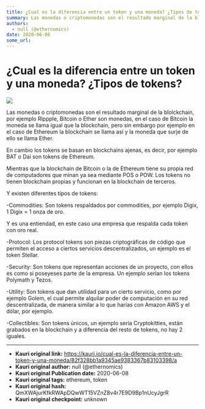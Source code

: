 ```yaml
---
title: ¿Cual es la diferencia entre un token y una moneda? ¿Tipos de tokens?
summary: Las monedas o criptomonedas son el resultado marginal de la blolckchain, por ejemplo Rippple, Bitcoin o Ether son monedas, en el caso de Bitcoin la moneda se ll
authors:
  - null (@ethernomics)
date: 2020-06-08
some_url: 
---
```


# ¿Cual es la diferencia entre un token y una moneda? ¿Tipos de tokens?


![](https://ipfs.infura.io/ipfs/Qmeu5J2rTkbfb5YFN71jGpa9DX8Nj36bEsFDCEAW9KSbZa)

Las monedas o criptomonedas son el resultado marginal de la blolckchain, por ejemplo Rippple, Bitcoin o Ether son monedas, en el caso de Bitcoin la moneda se llama igual que la blockchain, pero sin embargo por ejemplo en el caso de Ethereum la blockchain se llama así y la moneda que surje de ello se llama Ether.


En cambio los tokens se basan en blockchains ajenas, es decir, por ejemplo BAT o Dai son tokens de Ethereum.

Mientras que la blockchain de Bitcoin o la de Ethereum tiene su propia red de computadores que minan ya sea mediante POS o POW. Los tokens no tienen blockchain propias y funcionan en la blockchain de terceros.


Y existen diferentes tipos de tokens:



-Commodities: Son tokens respaldados por commodities, por ejemplo Digix, 1 Digix = 1 onza de oro.

Y es una entiendad, en este caso una empresa que respalda cada token con oro real.


-Protocol: Los protocol tokens son piezas criptográficas de código que permiten el acceso a ciertos servicios descentralizados, un ejemplo es el token Stellar.


-Security: Son tokens que representan acciones de un proyecto, con ellos es como si poseyeses parte de la empresa. Un ejemplo serían los tokens Polymath y Tezos.


-Utility: Son tokens que dan utilidad para un cierto servicio, como por ejemplo Golem, el cual permite alquilar poder de computación en su red descentralizada, de manera similar a lo que harías con Amazon AWS y el dólar, por ejemplo.


-Collectibles: Son tokens únicos, un ejemplo sería Cryptokitties, están grabados en la blockchain y a diferencia del resto de tokens, no hay 2 iguales.


---

- **Kauri original link:** https://kauri.io/cual-es-la-diferencia-entre-un-token-y-una-moneda/82f328bb1a9345ae9383367b83103398/a
- **Kauri original author:** null (@ethernomics)
- **Kauri original Publication date:** 2020-06-08
- **Kauri original tags:** ethereum, token
- **Kauri original hash:** QmXWAjurKfkRWApDQwWT15VZnZ8v4r7E9D9Bp1nUcyJgrR
- **Kauri original checkpoint:** unknown




